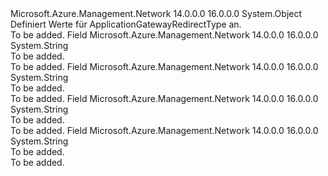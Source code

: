 <Type Name="ApplicationGatewayRedirectType" FullName="Microsoft.Azure.Management.Network.Models.ApplicationGatewayRedirectType">
  <TypeSignature Language="C#" Value="public static class ApplicationGatewayRedirectType" />
  <TypeSignature Language="ILAsm" Value=".class public auto ansi abstract sealed beforefieldinit ApplicationGatewayRedirectType extends System.Object" />
  <TypeSignature Language="DocId" Value="T:Microsoft.Azure.Management.Network.Models.ApplicationGatewayRedirectType" />
  <TypeSignature Language="VB.NET" Value="Public Class ApplicationGatewayRedirectType" />
  <TypeSignature Language="F#" Value="type ApplicationGatewayRedirectType = class" />
  <AssemblyInfo>
    <AssemblyName>Microsoft.Azure.Management.Network</AssemblyName>
    <AssemblyVersion>14.0.0.0</AssemblyVersion>
    <AssemblyVersion>16.0.0.0</AssemblyVersion>
  </AssemblyInfo>
  <Base>
    <BaseTypeName>System.Object</BaseTypeName>
  </Base>
  <Interfaces />
  <Docs>
    <summary>
            Definiert Werte für ApplicationGatewayRedirectType an.
            </summary>
    <remarks>To be added.</remarks>
  </Docs>
  <Members>
    <Member MemberName="Found">
      <MemberSignature Language="C#" Value="public const string Found;" />
      <MemberSignature Language="ILAsm" Value=".field public static literal string Found" />
      <MemberSignature Language="DocId" Value="F:Microsoft.Azure.Management.Network.Models.ApplicationGatewayRedirectType.Found" />
      <MemberSignature Language="VB.NET" Value="Public Const Found As String " />
      <MemberSignature Language="F#" Value="val mutable Found : string" Usage="Microsoft.Azure.Management.Network.Models.ApplicationGatewayRedirectType.Found" />
      <MemberType>Field</MemberType>
      <AssemblyInfo>
        <AssemblyName>Microsoft.Azure.Management.Network</AssemblyName>
        <AssemblyVersion>14.0.0.0</AssemblyVersion>
        <AssemblyVersion>16.0.0.0</AssemblyVersion>
      </AssemblyInfo>
      <ReturnValue>
        <ReturnType>System.String</ReturnType>
      </ReturnValue>
      <Docs>
        <summary>To be added.</summary>
        <remarks>To be added.</remarks>
      </Docs>
    </Member>
    <Member MemberName="Permanent">
      <MemberSignature Language="C#" Value="public const string Permanent;" />
      <MemberSignature Language="ILAsm" Value=".field public static literal string Permanent" />
      <MemberSignature Language="DocId" Value="F:Microsoft.Azure.Management.Network.Models.ApplicationGatewayRedirectType.Permanent" />
      <MemberSignature Language="VB.NET" Value="Public Const Permanent As String " />
      <MemberSignature Language="F#" Value="val mutable Permanent : string" Usage="Microsoft.Azure.Management.Network.Models.ApplicationGatewayRedirectType.Permanent" />
      <MemberType>Field</MemberType>
      <AssemblyInfo>
        <AssemblyName>Microsoft.Azure.Management.Network</AssemblyName>
        <AssemblyVersion>14.0.0.0</AssemblyVersion>
        <AssemblyVersion>16.0.0.0</AssemblyVersion>
      </AssemblyInfo>
      <ReturnValue>
        <ReturnType>System.String</ReturnType>
      </ReturnValue>
      <Docs>
        <summary>To be added.</summary>
        <remarks>To be added.</remarks>
      </Docs>
    </Member>
    <Member MemberName="SeeOther">
      <MemberSignature Language="C#" Value="public const string SeeOther;" />
      <MemberSignature Language="ILAsm" Value=".field public static literal string SeeOther" />
      <MemberSignature Language="DocId" Value="F:Microsoft.Azure.Management.Network.Models.ApplicationGatewayRedirectType.SeeOther" />
      <MemberSignature Language="VB.NET" Value="Public Const SeeOther As String " />
      <MemberSignature Language="F#" Value="val mutable SeeOther : string" Usage="Microsoft.Azure.Management.Network.Models.ApplicationGatewayRedirectType.SeeOther" />
      <MemberType>Field</MemberType>
      <AssemblyInfo>
        <AssemblyName>Microsoft.Azure.Management.Network</AssemblyName>
        <AssemblyVersion>14.0.0.0</AssemblyVersion>
        <AssemblyVersion>16.0.0.0</AssemblyVersion>
      </AssemblyInfo>
      <ReturnValue>
        <ReturnType>System.String</ReturnType>
      </ReturnValue>
      <Docs>
        <summary>To be added.</summary>
        <remarks>To be added.</remarks>
      </Docs>
    </Member>
    <Member MemberName="Temporary">
      <MemberSignature Language="C#" Value="public const string Temporary;" />
      <MemberSignature Language="ILAsm" Value=".field public static literal string Temporary" />
      <MemberSignature Language="DocId" Value="F:Microsoft.Azure.Management.Network.Models.ApplicationGatewayRedirectType.Temporary" />
      <MemberSignature Language="VB.NET" Value="Public Const Temporary As String " />
      <MemberSignature Language="F#" Value="val mutable Temporary : string" Usage="Microsoft.Azure.Management.Network.Models.ApplicationGatewayRedirectType.Temporary" />
      <MemberType>Field</MemberType>
      <AssemblyInfo>
        <AssemblyName>Microsoft.Azure.Management.Network</AssemblyName>
        <AssemblyVersion>14.0.0.0</AssemblyVersion>
        <AssemblyVersion>16.0.0.0</AssemblyVersion>
      </AssemblyInfo>
      <ReturnValue>
        <ReturnType>System.String</ReturnType>
      </ReturnValue>
      <Docs>
        <summary>To be added.</summary>
        <remarks>To be added.</remarks>
      </Docs>
    </Member>
  </Members>
</Type>